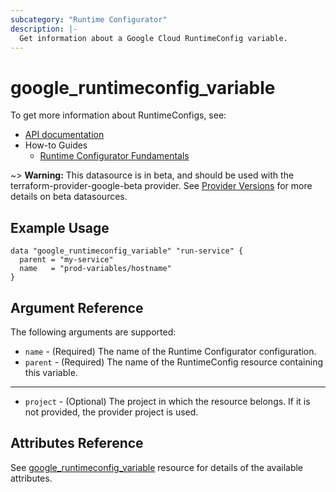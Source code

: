 ```yaml
---
subcategory: "Runtime Configurator"
description: |-
  Get information about a Google Cloud RuntimeConfig variable.
---
```


# google_runtimeconfig_variable

To get more information about RuntimeConfigs, see:

* [API documentation](https://cloud.google.com/deployment-manager/runtime-configurator/reference/rest/v1beta1/projects.configs)
* How-to Guides
    * [Runtime Configurator Fundamentals](https://cloud.google.com/deployment-manager/runtime-configurator/)

~> **Warning:** This datasource is in beta, and should be used with the terraform-provider-google-beta provider.
See [Provider Versions](https://terraform.io/docs/providers/google/guides/provider_versions.html) for more details on beta datasources.

## Example Usage

```hcl
data "google_runtimeconfig_variable" "run-service" {
  parent = "my-service"
  name   = "prod-variables/hostname"
}
```

## Argument Reference

The following arguments are supported:

* `name` - (Required) The name of the Runtime Configurator configuration.
* `parent` - (Required) The name of the RuntimeConfig resource containing this variable.

- - -

* `project` - (Optional) The project in which the resource belongs. If it
    is not provided, the provider project is used.

## Attributes Reference

See [google_runtimeconfig_variable](https://registry.terraform.io/providers/hashicorp/google/latest/docs/resources/runtimeconfig_variable#argument-reference) resource for details of the available attributes.
